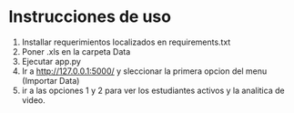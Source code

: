 # Instrucciones de uso
1. Installar requerimientos localizados en requirements.txt
2. Poner .xls en la carpeta Data
3. Ejecutar app.py
4. Ir a http://127.0.0.1:5000/ y sleccionar la primera opcion del menu (Importar Data)
5. ir a las opciones 1 y 2 para ver los estudiantes activos y la analitica de video.
